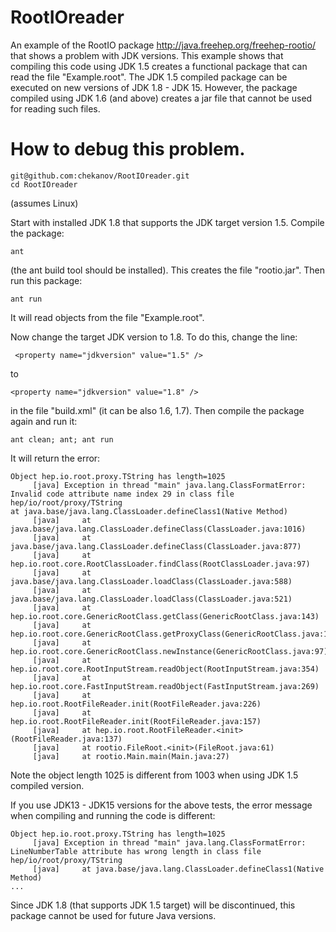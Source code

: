 # RootIOreader

An example of the RootIO package http://java.freehep.org/freehep-rootio/ that 
shows a problem with JDK versions. 
This example shows that compiling this code using JDK 1.5 creates a functional package that can read the file "Example.root". The JDK 1.5 compiled package can be executed on new versions of JDK 1.8 - JDK 15.
However, the package compiled using JDK 1.6 (and above) creates a jar file that cannot be used for reading such files. 

# How to debug this problem.

```
git@github.com:chekanov/RootIOreader.git
cd RootIOreader
```
(assumes Linux)


Start with installed  JDK 1.8 that supports the JDK target version 1.5. Compile the package:

```
ant
```

(the ant build tool should be installed). This creates the file "rootio.jar". 
Then run this package:

```
ant run
```

It will read objects from the file "Example.root".

Now change the target JDK version to 1.8. To do this, change the line:

```
 <property name="jdkversion" value="1.5" />
```

to

```
<property name="jdkversion" value="1.8" />
```

in the file "build.xml" (it can be also 1.6, 1.7). 
Then compile the package again and run it:

```
ant clean; ant; ant run
```

It will return the error:


```
Object hep.io.root.proxy.TString has length=1025
     [java] Exception in thread "main" java.lang.ClassFormatError: Invalid code attribute name index 29 in class file hep/io/root/proxy/TString
at java.base/java.lang.ClassLoader.defineClass1(Native Method)
     [java] 	at java.base/java.lang.ClassLoader.defineClass(ClassLoader.java:1016)
     [java] 	at java.base/java.lang.ClassLoader.defineClass(ClassLoader.java:877)
     [java] 	at hep.io.root.core.RootClassLoader.findClass(RootClassLoader.java:97)
     [java] 	at java.base/java.lang.ClassLoader.loadClass(ClassLoader.java:588)
     [java] 	at java.base/java.lang.ClassLoader.loadClass(ClassLoader.java:521)
     [java] 	at hep.io.root.core.GenericRootClass.getClass(GenericRootClass.java:143)
     [java] 	at hep.io.root.core.GenericRootClass.getProxyClass(GenericRootClass.java:162)
     [java] 	at hep.io.root.core.GenericRootClass.newInstance(GenericRootClass.java:97)
     [java] 	at hep.io.root.core.RootInputStream.readObject(RootInputStream.java:354)
     [java] 	at hep.io.root.core.FastInputStream.readObject(FastInputStream.java:269)
     [java] 	at hep.io.root.RootFileReader.init(RootFileReader.java:226)
     [java] 	at hep.io.root.RootFileReader.init(RootFileReader.java:157)
     [java] 	at hep.io.root.RootFileReader.<init>(RootFileReader.java:137)
     [java] 	at rootio.FileRoot.<init>(FileRoot.java:61)
     [java] 	at rootio.Main.main(Main.java:27)

```

Note the object length 1025 is different from 1003 when using JDK 1.5 compiled version.

If you use JDK13 - JDK15 versions for the above tests, 
the error message when compiling and running the code is different:

```
Object hep.io.root.proxy.TString has length=1025
     [java] Exception in thread "main" java.lang.ClassFormatError: LineNumberTable attribute has wrong length in class file hep/io/root/proxy/TString
     [java] 	at java.base/java.lang.ClassLoader.defineClass1(Native Method)
...
```
Since JDK 1.8 (that supports JDK 1.5 target) will be discontinued, this package cannot be used for future Java versions.


